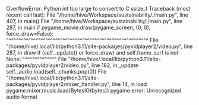 

OverflowError: Python int too large to convert to C ssize_t
Traceback (most recent call last):
  File "/home/hive/Workspace/sustainability/./main.py", line 407, in <module>
    main()
  File "/home/hive/Workspace/sustainability/./main.py", line 287, in main
    if pygame_movie.draw(pygame_screen, (0, 0), force_draw=False):
       ^^^^^^^^^^^^^^^^^^^^^^^^^^^^^^^^^^^^^^^^^^^^^^^^^^^^^^^^^^
  File "/home/hive/.local/lib/python3.11/site-packages/pyvidplayer2/video.py", line 287, in draw
    if (self._update() or force_draw) and self.frame_surf is not None:
        ^^^^^^^^^^^^^^
  File "/home/hive/.local/lib/python3.11/site-packages/pyvidplayer2/video.py", line 182, in _update
    self._audio.load(self._chunks.pop(0))
  File "/home/hive/.local/lib/python3.11/site-packages/pyvidplayer2/mixer_handler.py", line 14, in load
    pygame.mixer.music.load(BytesIO(bytes))
pygame.error: Unrecognized audio format